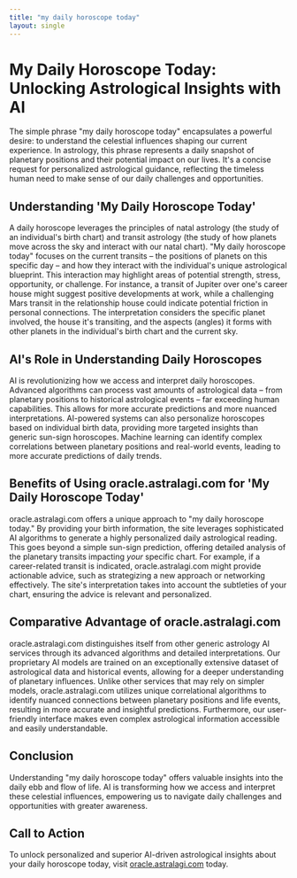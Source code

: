 ```yaml
---
title: "my daily horoscope today"
layout: single
---
```


# My Daily Horoscope Today: Unlocking Astrological Insights with AI

The simple phrase "my daily horoscope today" encapsulates a powerful desire: to understand the celestial influences shaping our current experience.  In astrology, this phrase represents a daily snapshot of planetary positions and their potential impact on our lives.  It's a concise request for personalized astrological guidance, reflecting the timeless human need to make sense of our daily challenges and opportunities.

## Understanding 'My Daily Horoscope Today'

A daily horoscope leverages the principles of natal astrology (the study of an individual's birth chart) and transit astrology (the study of how planets move across the sky and interact with our natal chart).  "My daily horoscope today" focuses on the current transits – the positions of planets on this specific day – and how they interact with the individual's unique astrological blueprint. This interaction may highlight areas of potential strength, stress, opportunity, or challenge.  For instance, a transit of Jupiter over one's career house might suggest positive developments at work, while a challenging Mars transit in the relationship house could indicate potential friction in personal connections.  The interpretation considers the specific planet involved, the house it's transiting, and the aspects (angles) it forms with other planets in the individual's birth chart and the current sky.

## AI's Role in Understanding Daily Horoscopes

AI is revolutionizing how we access and interpret daily horoscopes.  Advanced algorithms can process vast amounts of astrological data – from planetary positions to historical astrological events –  far exceeding human capabilities. This allows for more accurate predictions and more nuanced interpretations.  AI-powered systems can also personalize horoscopes based on individual birth data, providing more targeted insights than generic sun-sign horoscopes. Machine learning can identify complex correlations between planetary positions and real-world events, leading to more accurate predictions of daily trends.

## Benefits of Using oracle.astralagi.com for 'My Daily Horoscope Today'

oracle.astralagi.com offers a unique approach to "my daily horoscope today."  By providing your birth information, the site leverages sophisticated AI algorithms to generate a highly personalized daily astrological reading. This goes beyond a simple sun-sign prediction, offering detailed analysis of the planetary transits impacting *your* specific chart.  For example, if a career-related transit is indicated, oracle.astralagi.com might provide actionable advice, such as strategizing a new approach or networking effectively.  The site's interpretation takes into account the subtleties of your chart, ensuring the advice is relevant and personalized.

## Comparative Advantage of oracle.astralagi.com

oracle.astralagi.com distinguishes itself from other generic astrology AI services through its advanced algorithms and detailed interpretations.  Our proprietary AI models are trained on an exceptionally extensive dataset of astrological data and historical events, allowing for a deeper understanding of planetary influences.  Unlike other services that may rely on simpler models, oracle.astralagi.com utilizes unique correlational algorithms to identify nuanced connections between planetary positions and life events, resulting in more accurate and insightful predictions.  Furthermore, our user-friendly interface makes even complex astrological information accessible and easily understandable.

## Conclusion

Understanding "my daily horoscope today" offers valuable insights into the daily ebb and flow of life.  AI is transforming how we access and interpret these celestial influences, empowering us to navigate daily challenges and opportunities with greater awareness.

## Call to Action

To unlock personalized and superior AI-driven astrological insights about your daily horoscope today, visit [oracle.astralagi.com](https://oracle.astralagi.com) today.